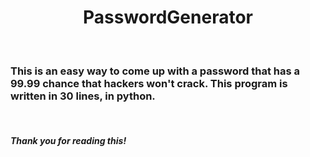 <h1 align=center>PasswordGenerator</h1>
<br>
<h3>This is an easy way to come up with a password that has a 99.99 chance that hackers won't crack. This program is written in 30 lines, in python.</h3>
<br>
<h5>Thank you for reading this!</h5>